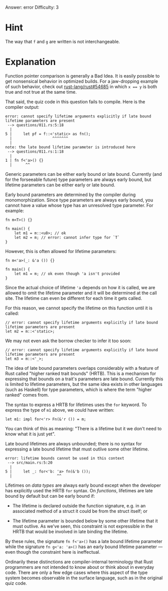 Answer: error
Difficulty: 3

# Hint

The way that `f` and `g` are written is not interchangeable.

# Explanation

Function pointer comparison is generally a Bad Idea. It is easily possible to
get nonsensical behavior in optimized builds. For a jaw-dropping example of such
behavior, check out [rust-lang/rust#54685] in which `x == y` is both true and
not true at the same time.

[rust-lang/rust#54685]: https://github.com/rust-lang/rust/issues/54685

That said, the quiz code in this question fails to compile. Here is the compiler
output:

```
error: cannot specify lifetime arguments explicitly if late bound lifetime parameters are present
 --> questions/011.rs:5:18
  |
5 |     let pf = f::<'static> as fn();
  |                  ^^^^^^^
  |
note: the late bound lifetime parameter is introduced here
 --> questions/011.rs:1:18
  |
1 | fn f<'a>() {}
  |      ^^
```

Generic parameters can be either early bound or late bound. Currently (and for
the forseeable future) type parameters are always early bound, but lifetime
parameters can be either early or late bound.

Early bound parameters are determined by the compiler during monomorphization.
Since type parameters are always early bound, you cannot have a value whose
type has an unresolved type parameter. For example:

```
fn m<T>() {}

fn main() {
    let m1 = m::<u8>; // ok
    let m2 = m; // error: cannot infer type for `T`
}
```

However, this is often allowed for lifetime parameters:

```
fn m<'a>(_: &'a ()) {}

fn main() {
    let m1 = m; // ok even though 'a isn't provided
}
```

Since the actual choice of lifetime `'a` depends on how it is called, we are
allowed to omit the lifetime parameter and it will be determined at the call
site. The lifetime can even be different for each time it gets called.

For this reason, we cannot specify the lifetime on this function until it is
called:

```
// error: cannot specify lifetime arguments explicitly if late bound lifetime parameters are present
let m2 = m::<'static>;
```

We may not even ask the borrow checker to infer it too soon:

```
// error: cannot specify lifetime arguments explicitly if late bound lifetime parameters are present
let m3 = m::<'_>;
```

The idea of late bound parameters overlaps considerably with a feature of Rust
called "higher ranked trait bounds" (HRTB). This is a mechanism for expressing
that bounds on a trait's parameters are late bound. Currently this is limited to
lifetime parameters, but the same idea exists in other languages (such as
Haskell) for type parameters, which is where the term "higher ranked" comes
from.

The syntax to express a HRTB for lifetimes uses the `for` keyword. To express
the type of `m1` above, we could have written:

```
let m1: impl for<'r> Fn(&'r ()) = m;
```

You can think of this as meaning: "There is a lifetime but it we don't need to
know what it is just yet".

Late bound lifetimes are always unbounded; there is no syntax for expressing a
late bound lifetime that must outlive some other lifetime.

```
error: lifetime bounds cannot be used in this context
 --> src/main.rs:5:20
  |
5 |     let _: for<'b: 'a> fn(&'b ());
  |                    ^^
```

Lifetimes on _data types_ are always early bound except when the developer has
explicitly used the HRTB `for` syntax. On _functions_, lifetimes are late bound
by default but can be early bound if:

* The lifetime is declared outside the function signature, e.g. in an associated
  method of a struct it could be from the struct itself; or

* The lifetime parameter is bounded below by some other lifetime that it must
  outlive. As we've seen, this constraint is not expressible in the HRTB that
  would be involved in late binding the lifetime.

By these rules, the signature `fn f<'a>()` has a late bound lifetime parameter
while the signature `fn g<'a: 'a>()` has an early bound lifetime parameter —
even though the constraint here is ineffectual.

Ordinarily these distinctions are compiler-internal terminology that Rust
programmers are not intended to know about or think about in everyday code.
There are only a few edge cases where this aspect of the type system becomes
observable in the surface language, such as in the original quiz code.
